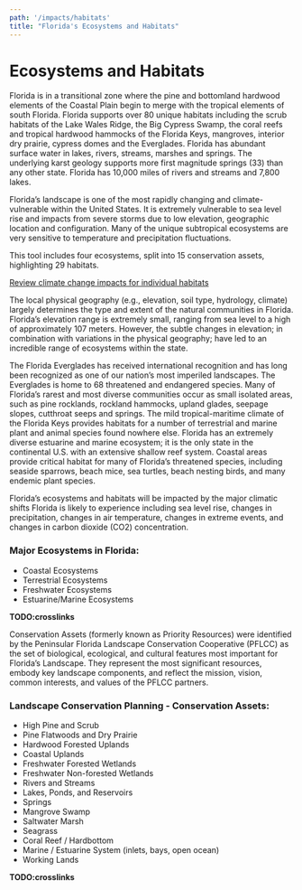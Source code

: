 ```yaml
---
path: '/impacts/habitats'
title: "Florida's Ecosystems and Habitats"
---
```


# Ecosystems and Habitats

Florida is in a transitional zone where the pine and bottomland hardwood elements of the Coastal Plain begin to merge with the tropical elements of south Florida. Florida supports over 80 unique habitats including the scrub habitats of the Lake Wales Ridge, the Big Cypress Swamp, the coral reefs and tropical hardwood hammocks of the Florida Keys, mangroves, interior dry prairie, cypress domes and the Everglades. Florida has abundant surface water in lakes, rivers, streams, marshes and springs. The underlying karst geology supports more first magnitude springs (33) than any other state. Florida has 10,000 miles of rivers and streams and 7,800 lakes.

Florida’s landscape is one of the most rapidly changing and climate-vulnerable within the United States. It is extremely vulnerable to sea level rise and impacts from severe storms due to low elevation, geographic location and configuration. Many of the unique subtropical ecosystems are very sensitive to temperature and precipitation fluctuations.

This tool includes four ecosystems, split into 15 conservation assets, highlighting 29 habitats.

[Review climate change impacts for individual habitats](/habitats)

The local physical geography (e.g., elevation, soil type, hydrology, climate) largely determines the type and extent of the natural communities in Florida. Florida’s elevation range is extremely small, ranging from sea level to a high of approximately 107 meters. However, the subtle changes in elevation; in combination with variations in the physical geography; have led to an incredible range of ecosystems within the state.

The Florida Everglades has received international recognition and has long been recognized as one of our nation’s most imperiled landscapes. The Everglades is home to 68 threatened and endangered species. Many of Florida’s rarest and most diverse communities occur as small isolated areas, such as pine rocklands, rockland hammocks, upland glades, seepage slopes, cutthroat seeps and springs. The mild tropical-maritime climate of the Florida Keys provides habitats for a number of terrestrial and marine plant and animal species found nowhere else. Florida has an extremely diverse estuarine and marine ecosystem; it is the only state in the continental U.S. with an extensive shallow reef system.
Coastal areas provide critical habitat for many of Florida’s threatened species, including seaside sparrows, beach mice, sea turtles, beach nesting birds, and many endemic plant species.

Florida’s ecosystems and habitats will be impacted by the major climatic shifts Florida is likely to experience including sea level rise, changes in precipitation, changes in air temperature, changes in extreme events, and changes in carbon dioxide (CO2) concentration.

### Major Ecosystems in Florida:

- Coastal Ecosystems
- Terrestrial Ecosystems
- Freshwater Ecosystems
- Estuarine/Marine Ecosystems

**TODO:crosslinks**

Conservation Assets (formerly known as Priority Resources) were identified by the Peninsular Florida Landscape Conservation Cooperative (PFLCC) as the set of biological, ecological, and cultural features most important for Florida’s Landscape. They represent the most significant resources, embody key landscape components, and reflect the mission, vision, common interests, and values of the PFLCC partners.

### Landscape Conservation Planning - Conservation Assets:

- High Pine and Scrub
- Pine Flatwoods and Dry Prairie
- Hardwood Forested Uplands
- Coastal Uplands
- Freshwater Forested Wetlands
- Freshwater Non-forested Wetlands
- Rivers and Streams
- Lakes, Ponds, and Reservoirs
- Springs
- Mangrove Swamp
- Saltwater Marsh
- Seagrass
- Coral Reef / Hardbottom
- Marine / Estuarine System (inlets, bays, open ocean)
- Working Lands

**TODO:crosslinks**
